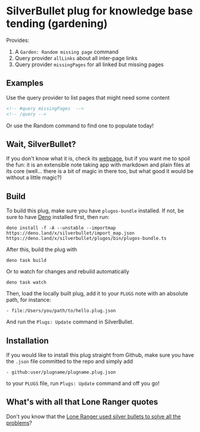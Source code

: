 
# SilverBullet plug for knowledge base tending (gardening)

Provides:

1. A `Garden: Random missing page` command
2. Query provider `allLinks` about all inter-page links
3. Query provider `missingPages` for all linked but missing pages

## Examples

Use the query provider to list pages that might need some content

```html
<!-- #query missingPages  -->
<!-- /query -->
```

Or use the Random command to find one to populate today!

## Wait, SilverBullet?

If you don't know what it is, check its [webpage](https://silverbullet.md), but if
you want me to spoil the fun: it is an extensible note taking app with markdown and plain files at its core
(well... there is a bit of magic in there too, but what good it would be without a little magic?)

## Build
To build this plug, make sure you have `plugos-bundle` installed. If not, be sure to have [Deno](https://deno.land) installed first, then run:

```shell
deno install -f -A --unstable --importmap https://deno.land/x/silverbullet/import_map.json https://deno.land/x/silverbullet/plugos/bin/plugos-bundle.ts
```

After this, build the plug with

```shell
deno task build
```

Or to watch for changes and rebuild automatically

```shell
deno task watch
```

Then, load the locally built plug, add it to your `PLUGS` note with an absolute path, for instance:

```
- file:/Users/you/path/to/hello.plug.json
```

And run the `Plugs: Update` command in SilverBullet.
## Installation
If you would like to install this plug straight from Github, make sure you have the `.json` file committed to the repo and simply add

```
- github:user/plugname/plugname.plug.json
```

to your `PLUGS` file, run `Plugs: Update` command and off you go!

## What's with all that Lone Ranger quotes

Don't you know that the [Lone Ranger used silver bullets to solve all the problems](https://en.wikipedia.org/wiki/Silver_bullet#Lone_Ranger)?
